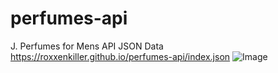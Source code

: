 # perfumes-api
J. Perfumes for Mens API JSON Data
https://roxxenkiller.github.io/perfumes-api/index.json
![Image](https://github.com/user-attachments/assets/92eead94-ddba-442c-ab22-da65a2268199)
